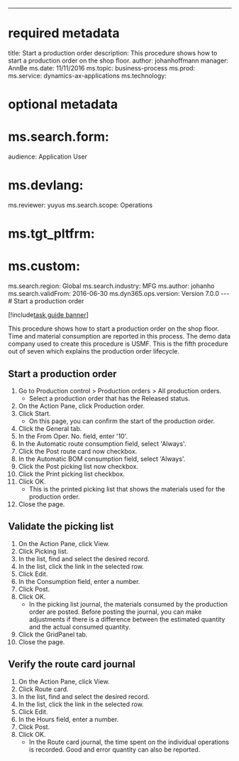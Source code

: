 --- 
# required metadata 
 
title: Start a production order
description: This procedure shows how to start a production order on the shop floor. 
author: johanhoffmann
manager: AnnBe 
ms.date: 11/11/2016
ms.topic: business-process 
ms.prod:  
ms.service: dynamics-ax-applications 
ms.technology:  
 
# optional metadata 
 
# ms.search.form:   
audience: Application User 
# ms.devlang:  
ms.reviewer: yuyus
ms.search.scope: Operations 
# ms.tgt_pltfrm:  
# ms.custom:  
ms.search.region: Global
ms.search.industry: MFG
ms.author: johanho
ms.search.validFrom: 2016-06-30 
ms.dyn365.ops.version: Version 7.0.0 
---# Start a production order

[!include[task guide banner](../../includes/task-guide-banner.md)]

This procedure shows how to start a production order on the shop floor. Time and material consumption are reported in this process. The demo data company used to create this procedure is USMF. This is the fifth procedure out of seven which explains the production order lifecycle.


## Start a production order
1. Go to Production control > Production orders > All production orders.
    * Select a production order that has the Released status.  
2. On the Action Pane, click Production order.
3. Click Start.
    * On this page, you can confirm the start of the production order.  
4. Click the General tab.
5. In the From Oper. No. field, enter '10'.
6. In the Automatic route consumption field, select 'Always'.
7. Click the Post route card now checkbox.
8. In the Automatic BOM consumption field, select 'Always'.
9. Click the Post picking list now checkbox.
10. Click the Print picking list checkbox.
11. Click OK.
    * This is the printed picking list that shows the materials used for the production order.  
12. Close the page.

## Validate the picking list
1. On the Action Pane, click View.
2. Click Picking list.
3. In the list, find and select the desired record.
4. In the list, click the link in the selected row.
5. Click Edit.
6. In the Consumption field, enter a number.
7. Click Post.
8. Click OK.
    * In the picking list journal, the materials consumed by the production order are posted. Before posting the journal, you can make adjustments if there is a difference between the estimated quantity and the actual consumed quantity.  
9. Click the GridPanel tab.
10. Close the page.

## Verify the route card journal
1. On the Action Pane, click View.
2. Click Route card.
3. In the list, find and select the desired record.
4. In the list, click the link in the selected row.
5. Click Edit.
6. In the Hours field, enter a number.
7. Click Post.
8. Click OK.
    * In the Route card journal, the time spent on the individual operations is recorded. Good and error quantity can also be reported.  

